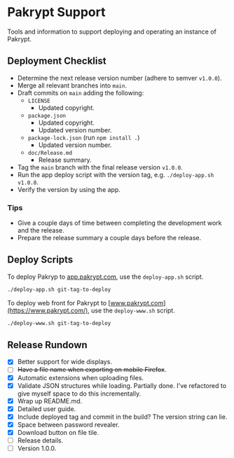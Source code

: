# Pakrypt Support

Tools and information to support deploying and operating an instance of Pakrypt.

## Deployment Checklist

* Determine the next release version number (adhere to semver `v1.0.0`).
* Merge all relevant branches into `main`.
* Draft commits on `main` adding the following:
  - `LICENSE`
    - Updated copyright.
  - `package.json`
    - Updated copyright.
    - Updated version number.
  - `package-lock.json` (run `npm install .`)
    - Updated version number.
  - `doc/Release.md`
    - Release summary.
* Tag the `main` branch with the final release version `v1.0.0`.
* Run the app deploy script with the version tag, e.g. `./deploy-app.sh v1.0.0`.
* Verify the version by using the app.

### Tips

* Give a couple days of time between completing the development work and the release.
* Prepare the release summary a couple days before the release.

## Deploy Scripts

To deploy Pakryp to [app.pakrypt.com](https://app.pakrypt.com/), use the `deploy-app.sh` script.

```bash
./deploy-app.sh git-tag-to-deploy
```

To deploy web front for Pakrypt to [www.pakrypt.com](https://www.pakrypt.com/), use the `deploy-www.sh` script.

```bash
./deploy-www.sh git-tag-to-deploy
```

## Release Rundown 

* [x] Better support for wide displays.
* [ ] ~~Have a file name when exporting on mobile Firefox~~.
* [x] Automatic extensions when uploading files.
* [x] Validate JSON structures while loading. Partially done. I've refactored to give myself space to do this incrementally.
* [x] Wrap up README.md.
* [x] Detailed user guide.
* [x] Include deployed tag and commit in the build? The version string can lie.
* [x] Space between password revealer.
* [x] Download button on file tile.
* [ ] Release details.
* [ ] Version 1.0.0.
